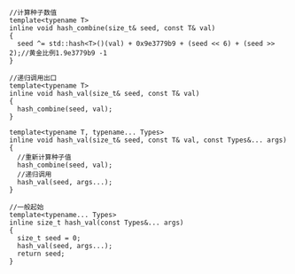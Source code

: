     
    //计算种子数值
    template<typename T>
    inline void hash_combine(size_t& seed, const T& val)
    {
      seed ^= std::hash<T>()(val) + 0x9e3779b9 + (seed << 6) + (seed >> 2);//黄金比例1.9e3779b9 -1
    }

    //递归调用出口
    template<typename T>
    inline void hash_val(size_t& seed, const T& val)
    {
      hash_combine(seed, val);
    }

    template<typename T, typename... Types>
    inline void hash_val(size_t& seed, const T& val, const Types&... args)
    {
      //重新计算种子值
      hash_combine(seed, val);
      //递归调用
      hash_val(seed, args...);
    }
    
    //一般起始
    template<typename... Types>
    inline size_t hash_val(const Types&... args)
    {
      size_t seed = 0;
      hash_val(seed, args...);
      return seed;
    }
